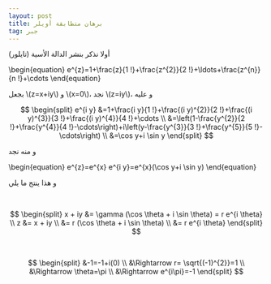 ```yaml
---
layout: post
title: برهان متطابقة أويلر
tag: جبر
---
```



أولا نذكر بنشر الدالة الأسية (تايلور)

\begin{equation}
e^{z}=1+\frac{z}{1 !}+\frac{z^{2}}{2 !}+\ldots+\frac{z^{n}}{n !}+\cdots
\end{equation}


بجعل \\(z=x+iy\\) و \\(x=0\\)، نجد \\(z=iy\\)، و عليه
<br>

$$
\begin{split}
e^{i y} &=1+\frac{i y}{1 !}+\frac{(i y)^{2}}{2 !}+\frac{(i y)^{3}}{3 !}+\frac{(i y)^{4}}{4 !}+\cdots  \\
&=\left(1-\frac{y^{2}}{2 !}+\frac{y^{4}}{4 !}-\cdots\right)+i\left(y-\frac{y^{3}}{3 !}+\frac{y^{5}}{5 !}-\cdots\right) \\
&=\cos y+i \sin y
\end{split}
$$

و منه نجد

\begin{equation}
e^{z}=e^{x}  e^{i y}=e^{x}(\cos y+i \sin y)
\end{equation}


و هذا ينتج ما يلي

<br>

$$
\begin{split}
x + iy &= \gamma (\cos \theta + i \sin \theta) = r e^{i \theta} \\
z &= x + iy \\
&= r (\cos \theta + i \sin \theta) \\
&= r e^{i \theta}
\end{split}
$$

<br>

$$
\begin{split}
&-1=-1+i(0) \\
&\Rightarrow r= \sqrt{(-1)^{2}}=1 \\
&\Rightarrow \theta=\pi \\
&\Rightarrow e^{i\pi}=-1
\end{split}
$$

